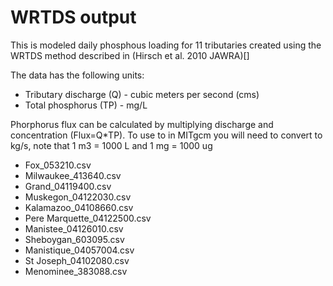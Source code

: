 # WRTDS output

This is modeled daily phosphous loading for 11 tributaries
created using the WRTDS method described in (Hirsch et al. 2010 JAWRA)[]

The data has the following units:
* Tributary discharge (Q)  - cubic meters per second (cms)
* Total phosphorus (TP) - mg/L

Phorphorus flux can be calculated by multiplying discharge and concentration (Flux=Q*TP). 
To use to in MITgcm you will need to convert to kg/s, note that 1 m3 = 1000 L and 1 mg = 1000 ug

* Fox_053210.csv
* Milwaukee_413640.csv
* Grand_04119400.csv
* Muskegon_04122030.csv
* Kalamazoo_04108660.csv
* Pere Marquette_04122500.csv
* Manistee_04126010.csv
* Sheboygan_603095.csv
* Manistique_04057004.csv
* St Joseph_04102080.csv
* Menominee_383088.csv

